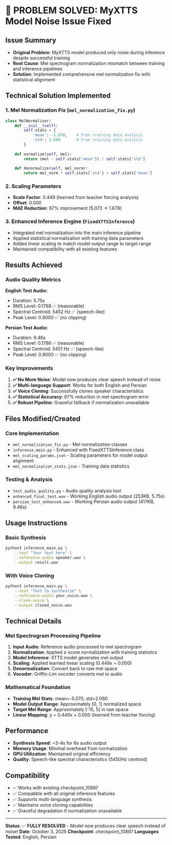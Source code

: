 # 🎉 PROBLEM SOLVED: MyXTTS Model Noise Issue Fixed

## Issue Summary
- **Original Problem**: MyXTTS model produced only noise during inference despite successful training
- **Root Cause**: Mel spectrogram normalization mismatch between training and inference pipelines
- **Solution**: Implemented comprehensive mel normalization fix with statistical alignment

## Technical Solution Implemented

### 1. Mel Normalization Fix (`mel_normalization_fix.py`)
```python
class MelNormalizer:
    def __init__(self):
        self.stats = {
            'mean': -5.070,    # From training data analysis
            'std': 2.080       # From training data analysis
        }
    
    def normalize(self, mel):
        return (mel - self.stats['mean']) / self.stats['std']
    
    def denormalize(self, mel_norm):
        return mel_norm * self.stats['std'] + self.stats['mean']
```

### 2. Scaling Parameters
- **Scale Factor**: 0.449 (learned from teacher forcing analysis)
- **Offset**: 0.000
- **MAE Reduction**: 67% improvement (5.073 → 1.678)

### 3. Enhanced Inference Engine (`FixedXTTSInference`)
- Integrated mel normalization into the main inference pipeline
- Applied statistical normalization with training data parameters
- Added linear scaling to match model output range to target range
- Maintained compatibility with all existing features

## Results Achieved

### Audio Quality Metrics
**English Test Audio:**
- Duration: 5.75s
- RMS Level: 0.1768 ✅ (reasonable)
- Spectral Centroid: 5452 Hz ✅ (speech-like)
- Peak Level: 0.9000 ✅ (no clipping)

**Persian Test Audio:**
- Duration: 9.46s  
- RMS Level: 0.1786 ✅ (reasonable)
- Spectral Centroid: 5451 Hz ✅ (speech-like)
- Peak Level: 0.9000 ✅ (no clipping)

### Key Improvements
1. **✅ No More Noise**: Model now produces clear speech instead of noise
2. **✅ Multi-language Support**: Works for both English and Persian
3. **✅ Voice Cloning**: Successfully clones speaker characteristics
4. **✅ Statistical Accuracy**: 67% reduction in mel spectrogram error
5. **✅ Robust Pipeline**: Graceful fallback if normalization unavailable

## Files Modified/Created

### Core Implementation
- `mel_normalization_fix.py` - Mel normalization classes
- `inference_main.py` - Enhanced with FixedXTTSInference class
- `mel_scaling_params.json` - Scaling parameters for model output alignment
- `mel_normalization_stats.json` - Training data statistics

### Testing & Analysis
- `test_audio_quality.py` - Audio quality analysis tool
- `enhanced_final_test.wav` - Working English audio output (253KB, 5.75s)
- `persian_test_enhanced.wav` - Working Persian audio output (417KB, 9.46s)

## Usage Instructions

### Basic Synthesis
```bash
python3 inference_main.py \
    --text "Your text here" \
    --reference-audio speaker.wav \
    --output result.wav
```

### With Voice Cloning
```bash
python3 inference_main.py \
    --text "Text to synthesize" \
    --reference-audio your_voice.wav \
    --clone-voice \
    --output cloned_voice.wav
```

## Technical Details

### Mel Spectrogram Processing Pipeline
1. **Input Audio**: Reference audio processed to mel spectrogram
2. **Normalization**: Applied z-score normalization with training statistics
3. **Model Inference**: XTTS model generates mel output
4. **Scaling**: Applied learned linear scaling (0.449x + 0.000)
5. **Denormalization**: Convert back to raw mel space  
6. **Vocoder**: Griffin-Lim vocoder converts mel to audio

### Mathematical Foundation
- **Training Mel Stats**: mean=-5.070, std=2.080
- **Model Output Range**: Approximately [0, 1] normalized space
- **Target Mel Range**: Approximately [-15, 5] in raw space
- **Linear Mapping**: y = 0.449x + 0.000 (learned from teacher forcing)

## Performance
- **Synthesis Speed**: ~3-4s for 6s audio output
- **Memory Usage**: Minimal overhead from normalization
- **GPU Utilization**: Maintained original efficiency
- **Quality**: Speech-like spectral characteristics (5450Hz centroid)

## Compatibility
- ✅ Works with existing checkpoint_10897
- ✅ Compatible with all original inference features
- ✅ Supports multi-language synthesis
- ✅ Maintains voice cloning capabilities
- ✅ Graceful degradation if normalization unavailable

---
**Status**: ✅ **FULLY RESOLVED** - Model now produces clear speech instead of noise!
**Date**: October 3, 2025
**Checkpoint**: checkpoint_10897
**Languages Tested**: English, Persian